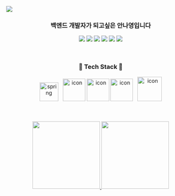 <a href="https://github.com/ahma0"><img src="https://capsule-render.vercel.app/api?type=Waving&color=gradient&customColorList=6&height=180&section=header&text=Nayeong%20Ahn&fontSize=50&animation=twinkling" /></a>

<div align="center">

 ### 백엔드 개발자가 되고싶은 안나영입니다 

  <!-- https://simpleicons.org/에서 아이콘 찾기 -->
  <a href="https://ahma0.github.io/"><img src="https://img.shields.io/badge/-Tech_Blog-000000?style=flat-square&logo=GitHub%20Sponsors&logoColor=white"/></a>
  <a href="mailto:annay01794@gmail.com"><img src="https://img.shields.io/badge/-Gmail-EA4335?style=flat-square&logo=Gmail&logoColor=white"/></a> 
  <a href="mailto:dsd932@naver.com"><img src="https://img.shields.io/badge/-NaverMail-03C75A?style=flat-square&logo=Naver&logoColor=white"/></a> 
  <a href="https://www.linkedin.com/in/nayeong-an-486463231/"><img src="https://img.shields.io/badge/-LinkedIn-0A66C2?style=flat-square&logo=LinkedIn&logoColor=white"/></a> 
  <a href="https://solved.ac/dsd932"><img src="http://mazassumnida.wtf/api/mini/generate_badge?boj=dsd932"/></a>
  <a href="https://hits.seeyoufarm.com"><img src="https://hits.seeyoufarm.com/api/count/incr/badge.svg?url=https%3A%2F%2Fgithub.com%2Fahma0&count_bg=%23D8CCFF&title_bg=%23848484&icon=aerlingus.svg&icon_color=%23E7E7E7&title=visitors&edge_flat=false"/></a>

<br>

### 🍡 Tech Stack 🍡

<div>
  <img src="https://user-images.githubusercontent.com/84761609/208699101-7a6bfda7-2512-46de-979d-c58baabc582e.png" alt="spring" wide="50" height="50">  
      &nbsp;
    <img src="https://techstack-generator.vercel.app/github-icon.svg" alt="icon" width="60" height="60" />
    <img src="https://techstack-generator.vercel.app/java-icon.svg" alt="icon" width="60" height="60" />
    <img src="https://techstack-generator.vercel.app/restapi-icon.svg" alt="icon" width="60" height="60" />  
      &nbsp;
     <img src="https://techstack-generator.vercel.app/mysql-icon.svg" alt="icon" width="65" height="65" />
</div>


<br>
<br>
<br>

<a href="https://github.com/ahma0">
  <img height="180em" src="https://github-readme-stats-eight-theta.vercel.app/api?username=ahma0&show_icons=true&theme=radical&include_all_commits=true&count_private=true"/>
  <img height="180em" src="https://github-readme-stats-eight-theta.vercel.app/api/top-langs/?username=ahma0&hide=c%23&layout=compact&langs_count=8&theme=radical"/>
</a>

</div>
